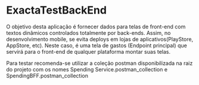 # ExactaTestBackEnd

O objetivo desta aplicação é fornecer dados para telas de front-end com textos dinâmicos controlados totalmente por back-ends.
Assim, no desenvolvimento mobile, se evita deploys em lojas de aplicativos(PlayStore, AppStore, etc).
Neste caso, é uma tela de gastos (Endpoint principal) que servirá para o front-end de qualquer plataforma montar suas telas.

Para testar recomenda-se utilizar a coleção postman disponibilizada na raiz do projeto com os nomes Spending Service.postman_collection e
SpendingBFF.postman_collection
